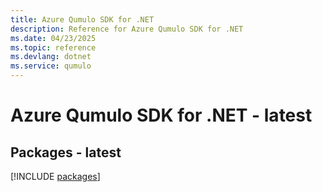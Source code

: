 ```yaml
---
title: Azure Qumulo SDK for .NET
description: Reference for Azure Qumulo SDK for .NET
ms.date: 04/23/2025
ms.topic: reference
ms.devlang: dotnet
ms.service: qumulo
---
```

# Azure Qumulo SDK for .NET - latest
## Packages - latest
[!INCLUDE [packages](qumulo-index.md)]